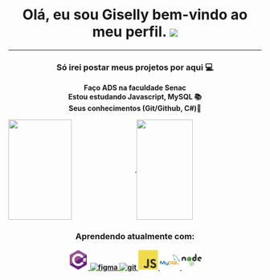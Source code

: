 <h1 align="center"> Olá, eu sou <strong>Giselly</strong> bem-vindo ao meu perfil.
<img src="https://media.tenor.com/yCxIluIehvMAAAAj/godot-no.gif" width="60px"></h1>

<hr>

<h3 align="center"><strong>Só irei postar meus projetos por aqui 💻</h3>

<p align="center">
  <strong>Faço ADS na faculdade Senac</strong><br>
  <strong>Estou estudando Javascript, MySQL </strong>📚<br>
  <strong>Seus conhecimentos (Git/Github, C#)</strong>🚀<br>
</p>

<a href="https://github.com/gixweb-readme-stats">
  <img height=200 width="50%" align="center" src="https://github-readme-stats.vercel.app/api?username=gixweb&theme=radical" />
</a>
<a href="https://github.com/gixweb/convoychat">
  <img height=200 width="47%" align="center" src="https://github-readme-stats.vercel.app/api/top-langs?username=gixweb&layout=compact&langs_count=8&theme=radical" />
</a>

<h3 align="center">Aprendendo atualmente com:</h3>
<p align="center"> <a href="https://www.w3schools.com/cs/" target="_blank" rel="noreferrer"> <img src="https://raw.githubusercontent.com/devicons/devicon/master/icons/csharp/csharp-original.svg" alt="csharp" width="40" height="40"/> </a> <a href="https://www.figma.com/" target="_blank" rel="noreferrer"> <img src="https://www.vectorlogo.zone/logos/figma/figma-icon.svg" alt="figma" width="40" height="40"/> </a> <a href="https://git-scm.com/" target="_blank" rel="noreferrer"> <img src="https://www.vectorlogo.zone/logos/git-scm/git-scm-icon.svg" alt="git" width="40" height="40"/> </a> <a href="https://developer.mozilla.org/en-US/docs/Web/JavaScript" target="_blank" rel="noreferrer"> <img src="https://raw.githubusercontent.com/devicons/devicon/master/icons/javascript/javascript-original.svg" alt="javascript" width="40" height="40"/> </a> <a href="https://www.mysql.com/" target="_blank" rel="noreferrer"> <img src="https://raw.githubusercontent.com/devicons/devicon/master/icons/mysql/mysql-original-wordmark.svg" alt="mysql" width="40" height="40"/> </a> <a href="https://nodejs.org" target="_blank" rel="noreferrer"> <img src="https://raw.githubusercontent.com/devicons/devicon/master/icons/nodejs/nodejs-original-wordmark.svg" alt="nodejs" width="40" height="40"/> </a> </p>

